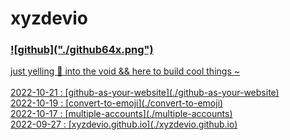 <h1>xyzdevio</h1><h3><a href="https://github.com/xyzdevio/" target="_blank">![github]("./github64x.png")<img github.com/xyzdevio</a></h3>just yelling 📢 into the void && here to build cool things ~<!-- PROJECT LIST_BEGIN --><br/><br/>2022-10-21 : [github-as-your-website](./github-as-your-website)<br/>2022-10-19 : [convert-to-emoji](./convert-to-emoji)<br/>2022-10-17 : [multiple-accounts](./multiple-accounts)<br/>2022-09-27 : [xyzdevio.github.io](./xyzdevio.github.io)<br/><br/><!-- PROJECT LIST_END --><br/>
